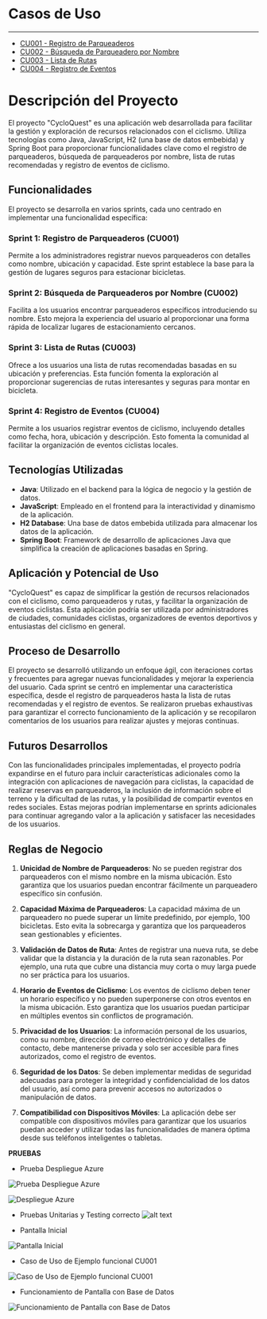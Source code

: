 # Casos de Uso
---

* [CU001 - Registro de Parqueaderos](CU001-registrar-parqueadero.md)
* [CU002 - Búsqueda de Parqueadero por Nombre](CU002-buscar-nombre.md)
* [CU003 - Lista de Rutas](CU003-listar-rutas.md)
* [CU004 - Registro de Eventos](CU004-registrar-evento.md)


# Descripción del Proyecto

El proyecto "CycloQuest" es una aplicación web desarrollada para facilitar la gestión y exploración de recursos relacionados con el ciclismo. Utiliza tecnologías como Java, JavaScript, H2 (una base de datos embebida) y Spring Boot para proporcionar funcionalidades clave como el registro de parqueaderos, búsqueda de parqueaderos por nombre, lista de rutas recomendadas y registro de eventos de ciclismo.

## Funcionalidades

El proyecto se desarrolla en varios sprints, cada uno centrado en implementar una funcionalidad específica:

### Sprint 1: Registro de Parqueaderos (CU001)

Permite a los administradores registrar nuevos parqueaderos con detalles como nombre, ubicación y capacidad. Este sprint establece la base para la gestión de lugares seguros para estacionar bicicletas.

### Sprint 2: Búsqueda de Parqueaderos por Nombre (CU002)

Facilita a los usuarios encontrar parqueaderos específicos introduciendo su nombre. Esto mejora la experiencia del usuario al proporcionar una forma rápida de localizar lugares de estacionamiento cercanos.

### Sprint 3: Lista de Rutas (CU003)

Ofrece a los usuarios una lista de rutas recomendadas basadas en su ubicación y preferencias. Esta función fomenta la exploración al proporcionar sugerencias de rutas interesantes y seguras para montar en bicicleta.

### Sprint 4: Registro de Eventos (CU004)

Permite a los usuarios registrar eventos de ciclismo, incluyendo detalles como fecha, hora, ubicación y descripción. Esto fomenta la comunidad al facilitar la organización de eventos ciclistas locales.

## Tecnologías Utilizadas

- **Java**: Utilizado en el backend para la lógica de negocio y la gestión de datos.
- **JavaScript**: Empleado en el frontend para la interactividad y dinamismo de la aplicación.
- **H2 Database**: Una base de datos embebida utilizada para almacenar los datos de la aplicación.
- **Spring Boot**: Framework de desarrollo de aplicaciones Java que simplifica la creación de aplicaciones basadas en Spring.

## Aplicación y Potencial de Uso

"CycloQuest" es capaz de simplificar la gestión de recursos relacionados con el ciclismo, como parqueaderos y rutas, y facilitar la organización de eventos ciclistas. Esta aplicación podría ser utilizada por administradores de ciudades, comunidades ciclistas, organizadores de eventos deportivos y entusiastas del ciclismo en general.

## Proceso de Desarrollo

El proyecto se desarrolló utilizando un enfoque ágil, con iteraciones cortas y frecuentes para agregar nuevas funcionalidades y mejorar la experiencia del usuario. Cada sprint se centró en implementar una característica específica, desde el registro de parqueaderos hasta la lista de rutas recomendadas y el registro de eventos. Se realizaron pruebas exhaustivas para garantizar el correcto funcionamiento de la aplicación y se recopilaron comentarios de los usuarios para realizar ajustes y mejoras continuas.

## Futuros Desarrollos

Con las funcionalidades principales implementadas, el proyecto podría expandirse en el futuro para incluir características adicionales como la integración con aplicaciones de navegación para ciclistas, la capacidad de realizar reservas en parqueaderos, la inclusión de información sobre el terreno y la dificultad de las rutas, y la posibilidad de compartir eventos en redes sociales. Estas mejoras podrían implementarse en sprints adicionales para continuar agregando valor a la aplicación y satisfacer las necesidades de los usuarios.


## Reglas de Negocio

1. **Unicidad de Nombre de Parqueaderos**: No se pueden registrar dos parqueaderos con el mismo nombre en la misma ubicación. Esto garantiza que los usuarios puedan encontrar fácilmente un parqueadero específico sin confusión.

2. **Capacidad Máxima de Parqueaderos**: La capacidad máxima de un parqueadero no puede superar un límite predefinido, por ejemplo, 100 bicicletas. Esto evita la sobrecarga y garantiza que los parqueaderos sean gestionables y eficientes.

3. **Validación de Datos de Ruta**: Antes de registrar una nueva ruta, se debe validar que la distancia y la duración de la ruta sean razonables. Por ejemplo, una ruta que cubre una distancia muy corta o muy larga puede no ser práctica para los usuarios.

4. **Horario de Eventos de Ciclismo**: Los eventos de ciclismo deben tener un horario específico y no pueden superponerse con otros eventos en la misma ubicación. Esto garantiza que los usuarios puedan participar en múltiples eventos sin conflictos de programación.

5. **Privacidad de los Usuarios**: La información personal de los usuarios, como su nombre, dirección de correo electrónico y detalles de contacto, debe mantenerse privada y solo ser accesible para fines autorizados, como el registro de eventos.

6. **Seguridad de los Datos**: Se deben implementar medidas de seguridad adecuadas para proteger la integridad y confidencialidad de los datos del usuario, así como para prevenir accesos no autorizados o manipulación de datos.

7. **Compatibilidad con Dispositivos Móviles**: La aplicación debe ser compatible con dispositivos móviles para garantizar que los usuarios puedan acceder y utilizar todas las funcionalidades de manera óptima desde sus teléfonos inteligentes o tabletas.

**PRUEBAS** 
- Prueba Despliegue Azure

![Prueba Despliegue Azure](image.png)

![Despliegue Azure](image-6.png)


- Pruebas Unitarias y Testing correcto
![alt text](image-5.png)


- Pantalla Inicial

![Pantalla Inicial](image-2.png)


- Caso de Uso de Ejemplo funcional CU001

![Caso de Uso de Ejemplo funcional CU001](image-3.png)


- Funcionamiento de Pantalla con Base de Datos

![Funcionamiento de Pantalla con Base de Datos](image-4.png)